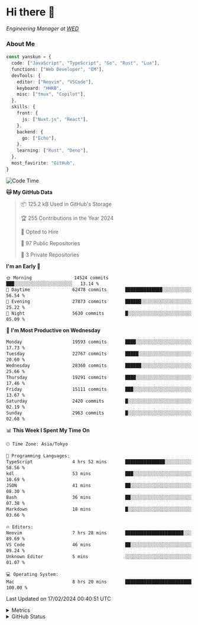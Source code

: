 # Hi there&nbsp;:wave:

<!-- ![Alt text](https://spotify-recently-played-readme.vercel.app/api?user=31kynbuubkiu3r4qh4hjuaglhfay) -->

_Engineering Manager at [WED](https://github.com/wedinc)_

### About Me

```ts
const yanskun = {
  code: ["JavaScript", "TypeScript", "Go", "Rust", "Lua"],
  functions: ["Web Developer", "EM"],
  devTools: {
    editor: ["Neovim", "VSCode"],
    keyboard: "HHKB",
    misc: ["tmux", "Copilot"],
  },
  skills: {
    front: {
      js: ["Nuxt.js", "React"],
    },
    backend: {
      go: ["Echo"],
    },
    learning: ["Rust", "Deno"],
  },
  most_favirite: "GitHub",
}
```

<!--START_SECTION:waka-->
![Code Time](http://img.shields.io/badge/Code%20Time-694%20hrs%204%20mins-blue)

**🐱 My GitHub Data** 

> 📦 125.2 kB Used in GitHub's Storage 
 > 
> 🏆 255 Contributions in the Year 2024
 > 
> 💼 Opted to Hire
 > 
> 📜 97 Public Repositories 
 > 
> 🔑 3 Private Repositories 
 > 
**I'm an Early 🐤** 

```text
🌞 Morning                14524 commits       ███░░░░░░░░░░░░░░░░░░░░░░   13.14 % 
🌆 Daytime                62478 commits       ██████████████░░░░░░░░░░░   56.54 % 
🌃 Evening                27873 commits       ██████░░░░░░░░░░░░░░░░░░░   25.22 % 
🌙 Night                  5630 commits        █░░░░░░░░░░░░░░░░░░░░░░░░   05.09 % 
```
📅 **I'm Most Productive on Wednesday** 

```text
Monday                   19593 commits       ████░░░░░░░░░░░░░░░░░░░░░   17.73 % 
Tuesday                  22767 commits       █████░░░░░░░░░░░░░░░░░░░░   20.60 % 
Wednesday                28360 commits       ██████░░░░░░░░░░░░░░░░░░░   25.66 % 
Thursday                 19291 commits       ████░░░░░░░░░░░░░░░░░░░░░   17.46 % 
Friday                   15111 commits       ███░░░░░░░░░░░░░░░░░░░░░░   13.67 % 
Saturday                 2420 commits        █░░░░░░░░░░░░░░░░░░░░░░░░   02.19 % 
Sunday                   2963 commits        █░░░░░░░░░░░░░░░░░░░░░░░░   02.68 % 
```


📊 **This Week I Spent My Time On** 

```text
🕑︎ Time Zone: Asia/Tokyo

💬 Programming Languages: 
TypeScript               4 hrs 52 mins       ███████████████░░░░░░░░░░   58.56 % 
kdl                      53 mins             ███░░░░░░░░░░░░░░░░░░░░░░   10.69 % 
JSON                     41 mins             ██░░░░░░░░░░░░░░░░░░░░░░░   08.30 % 
Bash                     36 mins             ██░░░░░░░░░░░░░░░░░░░░░░░   07.38 % 
Markdown                 18 mins             █░░░░░░░░░░░░░░░░░░░░░░░░   03.66 % 

🔥 Editors: 
Neovim                   7 hrs 28 mins       ██████████████████████░░░   89.69 % 
VS Code                  46 mins             ██░░░░░░░░░░░░░░░░░░░░░░░   09.24 % 
Unknown Editor           5 mins              ░░░░░░░░░░░░░░░░░░░░░░░░░   01.07 % 

💻 Operating System: 
Mac                      8 hrs 20 mins       █████████████████████████   100.00 % 
```


 Last Updated on 17/02/2024 00:40:51 UTC
<!--END_SECTION:waka-->

<details>
  <summary>Metrics</summary>
  <img src="https://github.com/yanskun/yanskun/blob/main/github-metrics.svg" alt="Metrics">
</details>

<details>
  <summary>GitHub Status</summary>
  <picture>
    <source media="(prefers-color-scheme: dark)" srcset="https://raw.githubusercontent.com/yanskun/yanskun/master/profile-summary-card-output/nord_dark/0-profile-details.svg">
   <img src="https://raw.githubusercontent.com/yanskun/yanskun/master/profile-summary-card-output/default/0-profile-details.svg">
  </picture>
  <br>
  <picture>
    <source media="(prefers-color-scheme: dark)" srcset="https://raw.githubusercontent.com/yanskun/yanskun/master/profile-summary-card-output/nord_dark/1-repos-per-language.svg">
   <img src="https://raw.githubusercontent.com/yanskun/yanskun/master/profile-summary-card-output/default/1-repos-per-language.svg">
  </picture>
  <picture>
    <source media="(prefers-color-scheme: dark)" srcset="https://raw.githubusercontent.com/yanskun/yanskun/master/profile-summary-card-output/nord_dark/2-most-commit-language.svg">
   <img src="https://raw.githubusercontent.com/yanskun/yanskun/master/profile-summary-card-output/default/2-most-commit-language.svg">
  </picture>
  <br>
  <picture>
    <source media="(prefers-color-scheme: dark)" srcset="https://raw.githubusercontent.com/yanskun/yanskun/master/profile-summary-card-output/nord_dark/3-stats.svg">
   <img src="https://raw.githubusercontent.com/yanskun/yanskun/master/profile-summary-card-output/default/3-stats.svg">
  </picture>
  <picture>
    <source media="(prefers-color-scheme: dark)" srcset="https://raw.githubusercontent.com/yanskun/yanskun/master/profile-summary-card-output/nord_dark/4-productive-time.svg">
   <img src="https://raw.githubusercontent.com/yanskun/yanskun/master/profile-summary-card-output/default/4-productive-time.svg">
  </picture>
</details>
